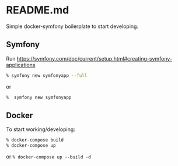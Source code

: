 # README.md

Simple docker-symfony boilerplate to start developing.

## Symfony

Run https://symfony.com/doc/current/setup.html#creating-symfony-applications
```bash
% symfony new symfonyapp --full
```
or
```bash
%  symfony new symfonyapp
```

## Docker

To start working/developing:
```bash
% docker-compose build
% docker-compose up
```

or `% docker-compose up --build -d`
